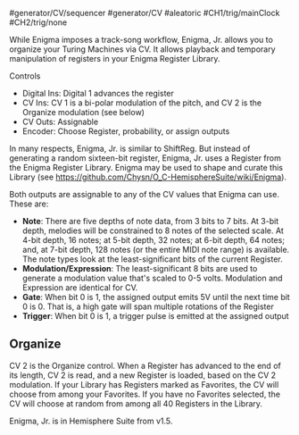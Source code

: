 #generator/CV/sequencer #generator/CV  #aleatoric #CH1/trig/mainClock #CH2/trig/none 

While Enigma imposes a track-song workflow, Enigma, Jr. allows you to organize your Turing Machines via CV. It allows playback and temporary manipulation of registers in your Enigma Register Library.

Controls
* Digital Ins: Digital 1 advances the register
* CV Ins: CV 1 is a bi-polar modulation of the pitch, and CV 2 is the Organize modulation (see below)
* CV Outs: Assignable
* Encoder: Choose Register, probability, or assign outputs

In many respects, Enigma, Jr. is similar to ShiftReg. But instead of generating a random sixteen-bit register, Enigma, Jr. uses a Register from the Enigma Register Library. Enigma may be used to shape and curate this Library (see https://github.com/Chysn/O_C-HemisphereSuite/wiki/Enigma).

Both outputs are assignable to any of the CV values that Enigma can use. These are:

* **Note**: There are five depths of note data, from 3 bits to 7 bits. At 3-bit depth, melodies will be constrained to 8 notes of the selected scale. At 4-bit depth, 16 notes; at 5-bit depth, 32 notes; at 6-bit depth, 64 notes; and, at 7-bit depth, 128 notes (or the entire MIDI note range) is available. The note types look at the least-significant bits of the current Register.
* **Modulation/Expression**: The least-significant 8 bits are used to generate a modulation value that's scaled to 0-5 volts. Modulation and Expression are identical for CV.
* **Gate**: When bit 0 is 1, the assigned output emits 5V until the next time bit 0 is 0. That is, a high gate will span multiple rotations of the Register
* **Trigger**: When bit 0 is 1, a trigger pulse is emitted at the assigned output

## Organize

CV 2 is the Organize control. When a Register has advanced to the end of its length, CV 2 is read, and a new Register is loaded, based on the CV 2 modulation. If your Library has Registers marked as Favorites, the CV will choose from among your Favorites. If you have no Favorites selected, the CV will choose at random from among all 40 Registers in the Library.

Enigma, Jr. is in Hemisphere Suite from v1.5.